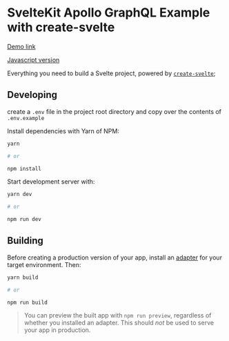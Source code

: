 # SvelteKit Apollo GraphQL Example with create-svelte

[Demo link](https://sveltekit-apollo-graphql-typescript.netlify.app)

[Javascript version](https://github.com/tmrp/sveltekit-apollo-graphql)

Everything you need to build a Svelte project, powered by [`create-svelte`](https://github.com/sveltejs/kit/tree/master/packages/create-svelte);

## Developing

create a `.env` file in the project root directory and copy over the contents of `.env.example`

Install dependencies with Yarn of NPM:

```bash
yarn

# or

npm install
```

Start development server with:

```bash
yarn dev

# or

npm run dev
```

## Building

Before creating a production version of your app, install an [adapter](https://kit.svelte.dev/docs#adapters) for your target environment. Then:

```bash
yarn build

# or

npm run build

```

> You can preview the built app with `npm run preview`, regardless of whether you installed an adapter. This should _not_ be used to serve your app in production.

